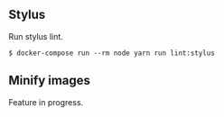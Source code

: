 ## Stylus

Run stylus lint.

    $ docker-compose run --rm node yarn run lint:stylus

## Minify images

Feature in progress.
